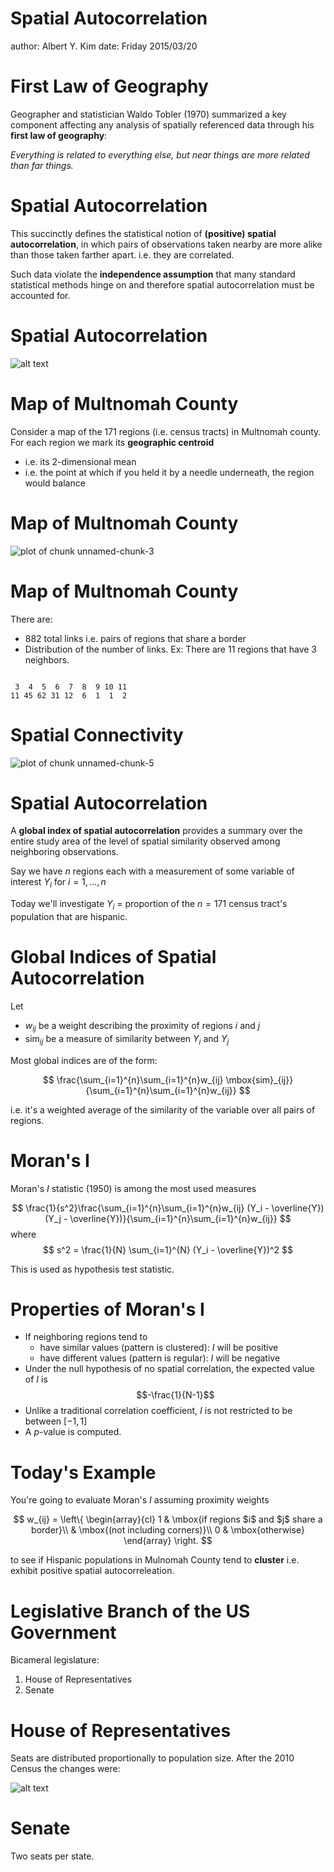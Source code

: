 Spatial Autocorrelation
========================================================
author: Albert Y. Kim
date: Friday 2015/03/20











First Law of Geography
========================================================

Geographer and statistician Waldo Tobler (1970) summarized a key component affecting any analysis of spatially referenced data through his **first law of geography**:

_Everything is related to everything else, but near things are more related than far things._



Spatial Autocorrelation
========================================================

This succinctly defines the statistical notion of **(positive) spatial autocorrelation**, in which pairs of observations taken nearby are more alike than those taken farther apart.  i.e. they are correlated.

Such data violate the **independence assumption** that many standard statistical methods hinge on and therefore spatial autocorrelation must be accounted for.



Spatial Autocorrelation
========================================================
![alt text](spatial_autocorrelation.png)



Map of Multnomah County
========================================================

Consider a map of the 171 regions (i.e. census tracts) in Multnomah county.  For each region we mark its **geographic centroid**

* i.e. its 2-dimensional mean
* i.e. the point at which if you held it by a needle underneath, the region would balance



Map of Multnomah County
========================================================

![plot of chunk unnamed-chunk-3](Spatial_Autocorrelation-figure/unnamed-chunk-3-1.png) 



Map of Multnomah County
========================================================

There are:

* 882 total links i.e. pairs of regions that share a border
* Distribution of the number of links.
  Ex:  There are 11 regions that have 3 neighbors.


```

 3  4  5  6  7  8  9 10 11 
11 45 62 31 12  6  1  1  2 
```



Spatial Connectivity
========================================================

![plot of chunk unnamed-chunk-5](Spatial_Autocorrelation-figure/unnamed-chunk-5-1.png) 



Spatial Autocorrelation
========================================================

A **global index of spatial autocorrelation** provides a summary over the entire study area of the level of spatial similarity observed among neighboring observations.

Say we have $n$ regions each with a measurement of some variable of interest $Y_i$ for $i=1, \ldots, n$

Today we'll investigate $Y_i$ = proportion of the $n=171$ census tract's population that are hispanic.


Global Indices of Spatial Autocorrelation
========================================================

Let

* $w_{ij}$ be a weight describing the proximity of regions $i$ and $j$
* $\mbox{sim}_{ij}$ be a measure of similarity between $Y_i$ and $Y_j$

Most global indices are of the form:

$$
\frac{\sum_{i=1}^{n}\sum_{i=1}^{n}w_{ij} \mbox{sim}_{ij}}{\sum_{i=1}^{n}\sum_{i=1}^{n}w_{ij}}
$$

i.e. it's a weighted average of the similarity of the variable over all pairs of regions.



Moran's I
========================================================
Moran's $I$ statistic (1950) is among the most used measures

$$
\frac{1}{s^2}\frac{\sum_{i=1}^{n}\sum_{i=1}^{n}w_{ij} (Y_i - \overline{Y})(Y_j - \overline{Y})}{\sum_{i=1}^{n}\sum_{i=1}^{n}w_{ij}}
$$
where
$$
s^2 = \frac{1}{N} \sum_{i=1}^{N} (Y_i - \overline{Y})^2
$$

This is used as hypothesis test statistic.



Properties of Moran's I
========================================================

* If neighboring regions tend to
    + have similar values (pattern is clustered): $I$ will be positive
    + have different values (pattern is regular): $I$ will be negative
* Under the null hypothesis of no spatial correlation, the expected value of $I$ is $$-\frac{1}{N-1}$$
* Unlike a traditional correlation coefficient, $I$ is not restricted to be between $[-1,1]$
* A $p$-value is computed.



Today's Example
========================================================

You're going to evaluate Moran's $I$ assuming proximity weights

$$
w_{ij} = \left\{
\begin{array}{cl}
1 & \mbox{if regions $i$ and $j$ share a border}\\
& \mbox{(not including corners)}\\
0 & \mbox{otherwise}
\end{array}
\right.
$$

to see if Hispanic populations in Mulnomah County tend to **cluster** i.e. exhibit positive spatial autocorreleation.



Legislative Branch of the US Government
========================================================

Bicameral legislature:

1. House of Representatives
2. Senate



House of Representatives
========================================================

Seats are distributed proportionally to population size.  After the 2010 Census the changes were:

![alt text](apportionment.png)



Senate
========================================================

Two seats per state.
